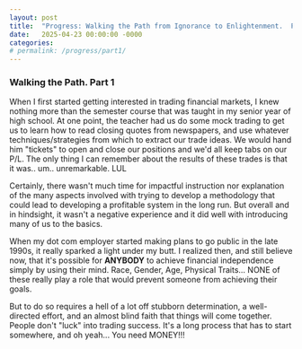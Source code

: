 ```yaml
---
layout: post
title:  "Progress: Walking the Path from Ignorance to Enlightenment.  Part 1"
date:   2025-04-23 00:00:00 -0000
categories: 
# permalink: /progress/part1/
---
```

### Walking the Path.  Part 1

When I first started getting interested in trading financial markets, I knew nothing more than the semester course that was taught in my senior year of high school.  At one point, the teacher had us do some mock trading to get us to learn how to read closing quotes from newspapers, and use whatever techniques/strategies from which to extract our trade ideas.  We would hand him "tickets" to open and close our positions and we'd all keep tabs on our P/L.  The only thing I can remember about the results of these trades is that it was.. um.. unremarkable.  LUL

Certainly, there wasn't much time for impactful instruction nor explanation of the many aspects involved with trying to develop a methodology that could lead to developing a profitable system in the long run.  But overall and in hindsight, it wasn't a negative experience and it did well with introducing many of us to the basics.

When my dot com employer started making plans to go public in the late 1990s, it really sparked a light under my butt.  I realized then, and still believe now, that it's possible for **ANYBODY** to achieve financial independence simply by using their mind.  Race, Gender, Age, Physical Traits...  NONE of these really play a role that would prevent someone from achieving their goals.

But to do so requires a hell of a lot off stubborn determination, a well-directed effort, and an almost blind faith that things will come together.  People don't "luck" into trading success.  It's a long process that has to start somewhere, and oh yeah...  You need MONEY!!!